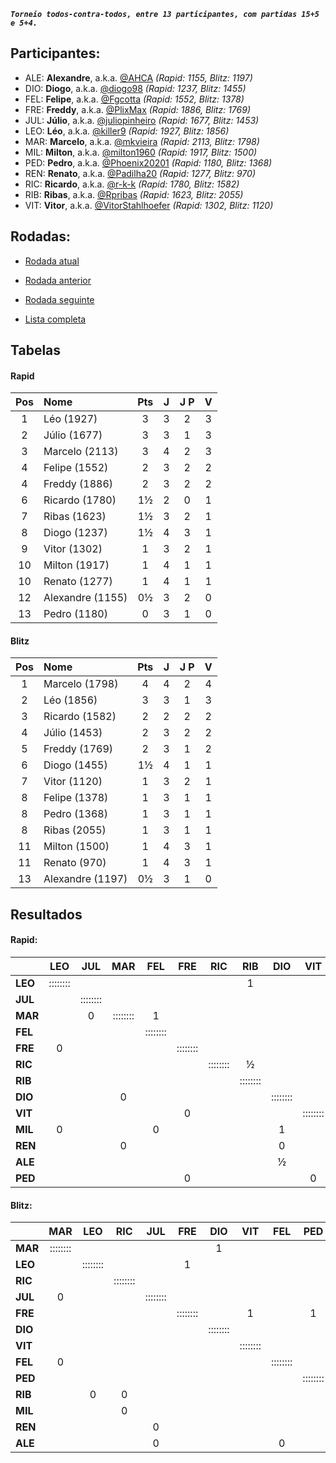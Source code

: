 ***`Torneio todos-contra-todos, entre 13 participantes, com partidas 15+5 e 5+4.`***

## Participantes:

* ALE: **Alexandre**, a.k.a. [@AHCA](https://www.lichess.org/@/AHCA) *(Rapid: 1155, Blitz: 1197)*
* DIO: **Diogo**, a.k.a. [@diogo98](https://www.lichess.org/@/diogo98) *(Rapid: 1237, Blitz: 1455)*
* FEL: **Felipe**, a.k.a. [@Fgcotta](https://www.lichess.org/@/Fgcotta) *(Rapid: 1552, Blitz: 1378)*
* FRE: **Freddy**, a.k.a. [@PlixMax](https://www.lichess.org/@/PlixMax) *(Rapid: 1886, Blitz: 1769)*
* JUL: **Júlio**, a.k.a. [@juliopinheiro](https://www.lichess.org/@/juliopinheiro) *(Rapid: 1677, Blitz: 1453)*
* LEO: **Léo**, a.k.a. [@killer9](https://www.lichess.org/@/killer9) *(Rapid: 1927, Blitz: 1856)*
* MAR: **Marcelo**, a.k.a. [@mkvieira](https://www.lichess.org/@/mkvieira) *(Rapid: 2113, Blitz: 1798)*
* MIL: **Milton**, a.k.a. [@milton1960](https://www.lichess.org/@/milton1960) *(Rapid: 1917, Blitz: 1500)*
* PED: **Pedro**, a.k.a. [@Phoenix20201](https://www.lichess.org/@/Phoenix20201) *(Rapid: 1180, Blitz: 1368)*
* REN: **Renato**, a.k.a. [@Padilha20](https://www.lichess.org/@/Padilha20) *(Rapid: 1277, Blitz: 970)*
* RIC: **Ricardo**, a.k.a. [@r-k-k](https://www.lichess.org/@/r-k-k) *(Rapid: 1780, Blitz: 1582)*
* RIB: **Ribas**, a.k.a. [@Rpribas](https://www.lichess.org/@/Rpribas) *(Rapid: 1623, Blitz: 2055)*
* VIT: **Vitor**, a.k.a. [@VitorStahlhoefer](https://www.lichess.org/@/VitorStahlhoefer) *(Rapid: 1302, Blitz: 1120)*

## Rodadas:

* [Rodada atual](https://grupo-de-xadrez.github.io/rodadas/4)

* [Rodada anterior](https://grupo-de-xadrez.github.io/rodadas/3)

* [Rodada seguinte](https://grupo-de-xadrez.github.io/rodadas/5)

* [Lista completa](https://grupo-de-xadrez.github.io/rodadas)

## Tabelas

#### Rapid

| Pos | Nome | Pts | J | J P | V |
| :---: | :--- | :---: | :---: | :---: | :---: |
| 1 | Léo (1927) | 3 | 3 | 2 | 3 |
| 2 | Júlio (1677) | 3 | 3 | 1 | 3 |
| 3 | Marcelo (2113) | 3 | 4 | 2 | 3 |
| 4 | Felipe (1552) | 2 | 3 | 2 | 2 |
| 4 | Freddy (1886) | 2 | 3 | 2 | 2 |
| 6 | Ricardo (1780) | 1½ | 2 | 0 | 1 |
| 7 | Ribas (1623) | 1½ | 3 | 2 | 1 |
| 8 | Diogo (1237) | 1½ | 4 | 3 | 1 |
| 9 | Vitor (1302) | 1 | 3 | 2 | 1 |
| 10 | Milton (1917) | 1 | 4 | 1 | 1 |
| 10 | Renato (1277) | 1 | 4 | 1 | 1 |
| 12 | Alexandre (1155) | 0½ | 3 | 2 | 0 |
| 13 | Pedro (1180) | 0 | 3 | 1 | 0 |

#### Blitz

| Pos | Nome | Pts | J | J P | V |
| :---: | :--- | :---: | :---: | :---: | :---: |
| 1 | Marcelo (1798) | 4 | 4 | 2 | 4 |
| 2 | Léo (1856) | 3 | 3 | 1 | 3 |
| 3 | Ricardo (1582) | 2 | 2 | 2 | 2 |
| 4 | Júlio (1453) | 2 | 3 | 2 | 2 |
| 5 | Freddy (1769) | 2 | 3 | 1 | 2 |
| 6 | Diogo (1455) | 1½ | 4 | 1 | 1 |
| 7 | Vitor (1120) | 1 | 3 | 2 | 1 |
| 8 | Felipe (1378) | 1 | 3 | 1 | 1 |
| 8 | Pedro (1368) | 1 | 3 | 1 | 1 |
| 8 | Ribas (2055) | 1 | 3 | 1 | 1 |
| 11 | Milton (1500) | 1 | 4 | 3 | 1 |
| 11 | Renato (970) | 1 | 4 | 3 | 1 |
| 13 | Alexandre (1197) | 0½ | 3 | 1 | 0 |

## Resultados

#### Rapid:

| | LEO | JUL | MAR | FEL | FRE | RIC | RIB | DIO | VIT | MIL | REN | ALE | PED |
| :--- | :---: | :---: | :---: | :---: | :---: | :---: | :---: | :---: | :---: | :---: | :---: | :---: | :---: |
| **LEO** | :::::::: |  |  |  |  |  | 1 |  |  |  |  |  |  |
| **JUL** |  | :::::::: |  |  |  |  |  |  |  |  | 1 | 1 |  |
| **MAR** |  | 0 | :::::::: | 1 |  |  |  |  |  |  |  |  |  |
| **FEL** |  |  |  | :::::::: |  |  |  |  |  |  |  | 1 |  |
| **FRE** | 0 |  |  |  | :::::::: |  |  |  |  |  |  |  |  |
| **RIC** |  |  |  |  |  | :::::::: | ½ |  |  | 1 |  |  |  |
| **RIB** |  |  |  |  |  |  | :::::::: |  |  |  |  |  | 1 |
| **DIO** |  |  | 0 |  |  |  |  | :::::::: |  |  |  |  |  |
| **VIT** |  |  |  |  | 0 |  |  |  | :::::::: |  |  |  |  |
| **MIL** | 0 |  |  | 0 |  |  |  | 1 |  | :::::::: |  |  |  |
| **REN** |  |  | 0 |  |  |  |  | 0 |  |  | :::::::: |  |  |
| **ALE** |  |  |  |  |  |  |  | ½ |  |  |  | :::::::: |  |
| **PED** |  |  |  |  | 0 |  |  |  | 0 |  |  |  | :::::::: |

#### Blitz:

| | MAR | LEO | RIC | JUL | FRE | DIO | VIT | FEL | PED | RIB | MIL | REN | ALE |
| :--- | :---: | :---: | :---: | :---: | :---: | :---: | :---: | :---: | :---: | :---: | :---: | :---: | :---: |
| **MAR** | :::::::: |  |  |  |  | 1 |  |  |  |  |  | 1 |  |
| **LEO** |  | :::::::: |  |  | 1 |  |  |  |  |  | 1 |  |  |
| **RIC** |  |  | :::::::: |  |  |  |  |  |  |  |  |  |  |
| **JUL** | 0 |  |  | :::::::: |  |  |  |  |  |  |  |  |  |
| **FRE** |  |  |  |  | :::::::: |  | 1 |  | 1 |  |  |  |  |
| **DIO** |  |  |  |  |  | :::::::: |  |  |  |  | 1 | 0 | ½ |
| **VIT** |  |  |  |  |  |  | :::::::: |  |  |  |  |  |  |
| **FEL** | 0 |  |  |  |  |  |  | :::::::: |  |  | 0 |  |  |
| **PED** |  |  |  |  |  |  |  |  | :::::::: | 0 |  |  |  |
| **RIB** |  | 0 | 0 |  |  |  |  |  |  | :::::::: |  |  |  |
| **MIL** |  |  | 0 |  |  |  |  |  |  |  | :::::::: |  |  |
| **REN** |  |  |  | 0 |  |  |  |  |  |  |  | :::::::: |  |
| **ALE** |  |  |  | 0 |  |  |  | 0 |  |  |  |  | :::::::: |

